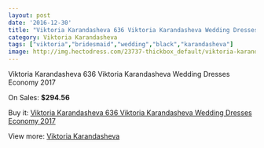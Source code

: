 ```yaml
---
layout: post
date: '2016-12-30'
title: "Viktoria Karandasheva 636 Viktoria Karandasheva Wedding Dresses Economy 2017"
category: Viktoria Karandasheva
tags: ["viktoria","bridesmaid","wedding","black","karandasheva"]
image: http://img.hectodress.com/23737-thickbox_default/viktoria-karandasheva-636-viktoria-karandasheva-wedding-dresses-economy-2013.jpg
---
```

Viktoria Karandasheva 636 Viktoria Karandasheva Wedding Dresses Economy 2017

On Sales: **$294.56**
<a href="https://www.hectodress.com/viktoria-karandasheva/10977-viktoria-karandasheva-636-viktoria-karandasheva-wedding-dresses-economy-2013.html"><amp-img layout="responsive" width="600" height="600" src="//img.hectodress.com/23737-thickbox_default/viktoria-karandasheva-636-viktoria-karandasheva-wedding-dresses-economy-2013.jpg" alt="Viktoria Karandasheva 636 Viktoria Karandasheva Wedding Dresses Economy 2017 0" /></a>
<a href="https://www.hectodress.com/viktoria-karandasheva/10977-viktoria-karandasheva-636-viktoria-karandasheva-wedding-dresses-economy-2013.html"><amp-img layout="responsive" width="600" height="600" src="//img.hectodress.com/23738-thickbox_default/viktoria-karandasheva-636-viktoria-karandasheva-wedding-dresses-economy-2013.jpg" alt="Viktoria Karandasheva 636 Viktoria Karandasheva Wedding Dresses Economy 2017 1" /></a>

Buy it: [Viktoria Karandasheva 636 Viktoria Karandasheva Wedding Dresses Economy 2017](https://www.hectodress.com/viktoria-karandasheva/10977-viktoria-karandasheva-636-viktoria-karandasheva-wedding-dresses-economy-2013.html "Viktoria Karandasheva 636 Viktoria Karandasheva Wedding Dresses Economy 2017")

View more: [Viktoria Karandasheva](https://www.hectodress.com/174-viktoria-karandasheva "Viktoria Karandasheva")